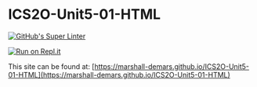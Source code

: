 # ICS2O-Unit5-01-HTML

[![GitHub's Super Linter](https://github.com/marshall-demars/ICS2O-Unit5-01-HTML/workflows/GitHub's%20Super%20Linter/badge.svg)](https://github.com/marshall-demars/ICS2O-Unit5-01-HTML/actions)

[![Run on Repl.it](https://repl.it/badge/github/marshall-demars/ICS2O-Unit5-01-HTML)](https://repl.it/github/marshall-demars/ICS2O-Unit5-01-HTML)

This site can be found at: [https://marshall-demars.github.io/ICS2O-Unit5-01-HTML](https://marshall-demars.github.io/ICS2O-Unit5-01-HTML)
